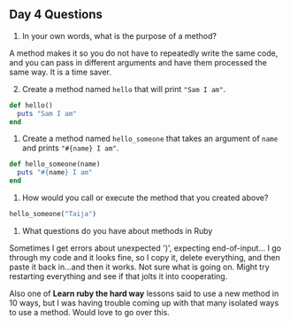## Day 4 Questions

1. In your own words, what is the purpose of a method?

A method makes it so you do not have to repeatedly write the same code, and you can pass in different arguments and have them processed the same way. It is a time saver.

2. Create a method named `hello` that will print `"Sam I am"`.
```ruby
def hello()
  puts "Sam I am"
end
```

1. Create a method named `hello_someone` that takes an argument of `name` and prints `"#{name} I am"`.

```Ruby
def hello_someone(name)
  puts "#{name} I am"
end
```

1. How would you call or execute the method that you created above?

```Ruby
hello_someone("Taija")
```
1. What questions do you have about methods in Ruby

Sometimes I get errors about unexpected ')', expecting end-of-input... I go through my code and it looks fine, so I copy it, delete everything, and then paste it back in...and then it works. Not sure what is going on. Might try restarting everything and see if that jolts it into cooperating.

Also one of **Learn ruby the hard way** lessons said to use a new method in 10 ways, but I was having trouble coming up with that many isolated ways to use a method. Would love to go over this.
